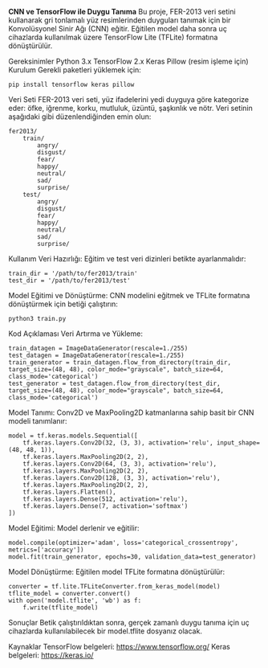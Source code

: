 **CNN ve TensorFlow ile Duygu Tanıma**
Bu proje, FER-2013 veri setini kullanarak gri tonlamalı yüz resimlerinden duyguları tanımak için bir Konvolüsyonel Sinir Ağı (CNN) eğitir. Eğitilen model daha sonra uç cihazlarda kullanılmak üzere TensorFlow Lite (TFLite) formatına dönüştürülür.

Gereksinimler
Python 3.x
TensorFlow 2.x
Keras
Pillow (resim işleme için)
Kurulum
Gerekli paketleri yüklemek için:

```
pip install tensorflow keras pillow
```
Veri Seti
FER-2013 veri seti, yüz ifadelerini yedi duyguya göre kategorize eder: öfke, iğrenme, korku, mutluluk, üzüntü, şaşkınlık ve nötr. Veri setinin aşağıdaki gibi düzenlendiğinden emin olun:

```
fer2013/
    train/
        angry/
        disgust/
        fear/
        happy/
        neutral/
        sad/
        surprise/
    test/
        angry/
        disgust/
        fear/
        happy/
        neutral/
        sad/
        surprise/
```

Kullanım
Veri Hazırlığı:
Eğitim ve test veri dizinleri betikte ayarlanmalıdır:

```
train_dir = '/path/to/fer2013/train'
test_dir = '/path/to/fer2013/test'
```
Model Eğitimi ve Dönüştürme:
CNN modelini eğitmek ve TFLite formatına dönüştürmek için betiği çalıştırın:

```
python3 train.py
```
Kod Açıklaması
Veri Artırma ve Yükleme:

```
train_datagen = ImageDataGenerator(rescale=1./255)
test_datagen = ImageDataGenerator(rescale=1./255)
train_generator = train_datagen.flow_from_directory(train_dir, target_size=(48, 48), color_mode="grayscale", batch_size=64, class_mode='categorical')
test_generator = test_datagen.flow_from_directory(test_dir, target_size=(48, 48), color_mode="grayscale", batch_size=64, class_mode='categorical')
```
Model Tanımı:
Conv2D ve MaxPooling2D katmanlarına sahip basit bir CNN modeli tanımlanır:

```
model = tf.keras.models.Sequential([
    tf.keras.layers.Conv2D(32, (3, 3), activation='relu', input_shape=(48, 48, 1)),
    tf.keras.layers.MaxPooling2D(2, 2),
    tf.keras.layers.Conv2D(64, (3, 3), activation='relu'),
    tf.keras.layers.MaxPooling2D(2, 2),
    tf.keras.layers.Conv2D(128, (3, 3), activation='relu'),
    tf.keras.layers.MaxPooling2D(2, 2),
    tf.keras.layers.Flatten(),
    tf.keras.layers.Dense(512, activation='relu'),
    tf.keras.layers.Dense(7, activation='softmax')
])
```
Model Eğitimi:
Model derlenir ve eğitilir:

```
model.compile(optimizer='adam', loss='categorical_crossentropy', metrics=['accuracy'])
model.fit(train_generator, epochs=30, validation_data=test_generator)
```
Model Dönüştürme:
Eğitilen model TFLite formatına dönüştürülür:

```
converter = tf.lite.TFLiteConverter.from_keras_model(model)
tflite_model = converter.convert()
with open('model.tflite', 'wb') as f:
    f.write(tflite_model)
```
Sonuçlar
Betik çalıştırıldıktan sonra, gerçek zamanlı duygu tanıma için uç cihazlarda kullanılabilecek bir model.tflite dosyanız olacak.

Kaynaklar
TensorFlow belgeleri: https://www.tensorflow.org/
Keras belgeleri: https://keras.io/
